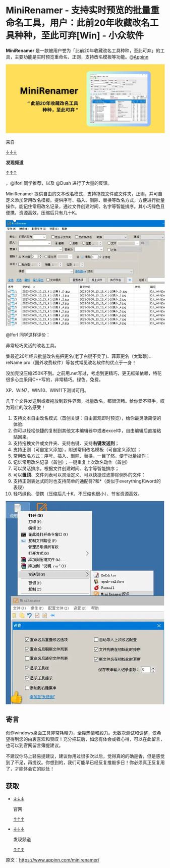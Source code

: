 

# MiniRenamer - 支持实时预览的批量重命名工具，用户：此前20年收藏改名工具种种，至此可弃[Win] - 小众软件

**MiniRenamer** 是一款被用户誉为「此前20年收藏改名工具种种，至此可弃」的工具，主要功能是实时预览重命名、正则，支持改名模板等功能。@[Appinn](https://www.appinn.com/minirenamer/)

![MiniRenamer - 支持实时预览的批量重命名工具，用户：此前20年收藏改名工具种种，至此可弃](assets/1698897797-aaffc1ef842269e3f7f8189d2ead5934.jpg "MiniRenamer - 支持实时预览的批量重命名工具，用户：此前20年收藏改名工具种种，至此可弃[Win] 1")

来自

[↓↓↓](https://meta.appinn.net/c/faxian/10)  
  
**发现频道**  
  
[↑↑↑](https://meta.appinn.net/c/faxian/10)

，@lforl 同学推荐，以及 @Duah 进行了大量的反馈。

MiniRenamer 提供自由的文本改名模式，支持拖拽文件或文件夹，正则，并可自定义添加常用改名模板。提供序号、插入、删除、替换等改名方式，方便进行批量操作。能记住常用改名记录，通过文件创建时间、名字等智能排序。其小巧绿色且便携，资源高效，压缩后只有几十K。

![MiniRenamer - 支持实时预览的批量重命名工具，用户：此前20年收藏改名工具种种，至此可弃[Win] 1](assets/1698897797-663d2748f70741b07e26d323982576d3.gif "MiniRenamer - 支持实时预览的批量重命名工具，用户：此前20年收藏改名工具种种，至此可弃[Win] 2")

@lforl 同学这样评价：

非常轻巧灵活的改名工具。

集最近20年经典批量改名拖把更名(老了右键不灵了)、菲菲更名（太繁琐）、reName pro（国外收费软件）等各式常见改名软件的优点于一身！

没加壳没压缩250K不到。之前用.net写过，考虑到更精巧，更无框架依赖，特花很多心血采用C++写的，非常精巧。绿色、免费。

XP、WIN7、WIN10、WIN11下测试可用。

几千个文件发送到或者拖放到软件界面，批量改名，都很流畅。给你爱不释手，叹为观止的改名感受！

1.  支持文本自由改名模式（首创关键：自由直观即时预览），给你最灵活简便的体验:
2.  你可以轻松快捷的复制到其他文本编辑器中或者excel中，自由编辑后直接粘贴回来。
3.  支持拖拽文件或文件夹、支持右键、支持**右键发送到**；
4.  支持正则（可自定义添加），附送常用改名模板（可自定义添加）；
5.  常用改名方式：序号、插入、删除、替换，一目了然，便于批量操作；
6.  记忆常用改名记录（首创）；一键重复上次改名动作（首创）
7.  可以灵活排序，根据文件创建时间、名字等智能排序；
8.  可以**置顶**、文件列表可以灵活定义、可以快捷过滤排除例外的文件：
9.  支持正则表达式同时也支持简单的通配符?和\*（类似于everything和word的表现）
10.  轻巧绿色、便携（压缩后几十K，不压缩也很小）、节省资源高效。

![MiniRenamer - 支持实时预览的批量重命名工具，用户：此前20年收藏改名工具种种，至此可弃[Win] 2](assets/1698897797-c3adbb5ed8d1adfbad11c9ae62651af8.png "MiniRenamer - 支持实时预览的批量重命名工具，用户：此前20年收藏改名工具种种，至此可弃[Win] 3")

## **寄言**

创作windows桌面工具非常耗精力，全靠热情和毅力。无数次测试和调整，仅希望得到您的由衷喜欢和赞叹！充分把玩后，如您有体会或者心得，可以在此留言，也可以到官网留言簿提建议。

不建议你马上轻易提建议，建议你用过很多次以后，觉得真的的确是香，但是感觉到了不足，再提议。你想到的，我们可能早已经反复推敲多日！你必须真正反复用了，才能体会它的妙处！

## 获取

-   [↓↓↓](https://abc100.net/106/)  
      
    官网  
      
    [↑↑↑](https://abc100.net/106/)
    
-   [↓↓↓](https://meta.appinn.net/t/topic/45347)  
      
    发现频道  
      
    [↑↑↑](https://meta.appinn.net/t/topic/45347)
    

原文：https://www.appinn.com/minirenamer/
